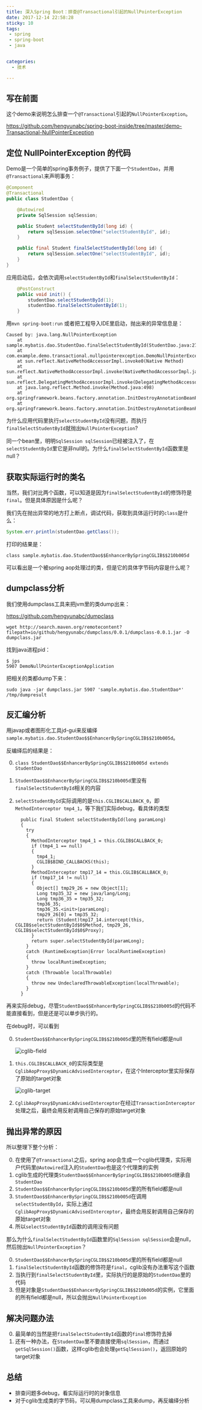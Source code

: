 ```yaml
---
title: 深入Spring Boot：排查@Transactional引起的NullPointerException
date: 2017-12-14 22:58:28
sticky: 10
tags:
 - spring
 - spring-boot
 - java


categories:
  - 技术

---
```





## 写在前面

这个demo来说明怎么排查一个`@Transactional`引起的`NullPointerException`。

https://github.com/hengyunabc/spring-boot-inside/tree/master/demo-Transactional-NullPointerException

## 定位 NullPointerException 的代码

Demo是一个简单的spring事务例子，提供了下面一个`StudentDao`，并用`@Transactional`来声明事务：

```java
@Component
@Transactional
public class StudentDao {

	@Autowired
	private SqlSession sqlSession;

	public Student selectStudentById(long id) {
		return sqlSession.selectOne("selectStudentById", id);
	}

	public final Student finalSelectStudentById(long id) {
		return sqlSession.selectOne("selectStudentById", id);
	}
}
```

应用启动后，会依次调用`selectStudentById`和`finalSelectStudentById`：

```java
	@PostConstruct
	public void init() {
		studentDao.selectStudentById(1);
		studentDao.finalSelectStudentById(1);
	}
```

用`mvn spring-boot:run` 或者把工程导入IDE里启动，抛出来的异常信息是：


```
Caused by: java.lang.NullPointerException
	at sample.mybatis.dao.StudentDao.finalSelectStudentById(StudentDao.java:27)
	at com.example.demo.transactional.nullpointerexception.DemoNullPointerExceptionApplication.init(DemoNullPointerExceptionApplication.java:30)
	at sun.reflect.NativeMethodAccessorImpl.invoke0(Native Method)
	at sun.reflect.NativeMethodAccessorImpl.invoke(NativeMethodAccessorImpl.java:62)
	at sun.reflect.DelegatingMethodAccessorImpl.invoke(DelegatingMethodAccessorImpl.java:43)
	at java.lang.reflect.Method.invoke(Method.java:498)
	at org.springframework.beans.factory.annotation.InitDestroyAnnotationBeanPostProcessor$LifecycleElement.invoke(InitDestroyAnnotationBeanPostProcessor.java:366)
	at org.springframework.beans.factory.annotation.InitDestroyAnnotationBeanPostProcessor$LifecycleMetadata.invokeInitMethods(InitDestroyAnnotationBeanPostProcessor.java:311)
```


为什么应用代码里执行`selectStudentById`没有问题，而执行`finalSelectStudentById`就抛出`NullPointerException`?

同一个bean里，明明`SqlSession sqlSession`已经被注入了，在``selectStudentById``里它是非null的。为什么`finalSelectStudentById`函数里是null？

## 获取实际运行时的类名

当然，我们对比两个函数，可以知道是因为`finalSelectStudentById`的修饰符是`final`。但是具体原因是什么呢？

我们先在抛出异常的地方打上断点，调试代码，获取到具体运行时的`class`是什么：

```java
System.err.println(studentDao.getClass());
```

打印的结果是：

```
class sample.mybatis.dao.StudentDao$$EnhancerBySpringCGLIB$$210b005d
```

可以看出是一个被spring aop处理过的类，但是它的具体字节码内容是什么呢？

## dumpclass分析

我们使用dumpclass工具来把jvm里的类dump出来：

https://github.com/hengyunabc/dumpclass

```
wget http://search.maven.org/remotecontent?filepath=io/github/hengyunabc/dumpclass/0.0.1/dumpclass-0.0.1.jar -O dumpclass.jar
```

找到java进程pid：

```
$ jps
5907 DemoNullPointerExceptionApplication
```

把相关的类都dump下来：

```
sudo java -jar dumpclass.jar 5907 'sample.mybatis.dao.StudentDao*' /tmp/dumpresult
```

## 反汇编分析

用javap或者图形化工具jd-gui来反编绎`sample.mybatis.dao.StudentDao$$EnhancerBySpringCGLIB$$210b005d`。

反编绎后的结果是：

0. `class StudentDao$$EnhancerBySpringCGLIB$$210b005d extends StudentDao`
0. `StudentDao$$EnhancerBySpringCGLIB$$210b005d`里没有`finalSelectStudentById`相关的内容

0. `selectStudentById`实际调用的是`this.CGLIB$CALLBACK_0`，即`MethodInterceptor tmp4_1`，等下我们实际debug，看具体的类型

	```
	  public final Student selectStudentById(long paramLong)
	  {
	    try
	    {
	      MethodInterceptor tmp4_1 = this.CGLIB$CALLBACK_0;
	      if (tmp4_1 == null)
	      {
	        tmp4_1;
	        CGLIB$BIND_CALLBACKS(this);
	      }
	      MethodInterceptor tmp17_14 = this.CGLIB$CALLBACK_0;
	      if (tmp17_14 != null)
	      {
	        Object[] tmp29_26 = new Object[1];
	        Long tmp35_32 = new java/lang/Long;
	        Long tmp36_35 = tmp35_32;
	        tmp36_35;
	        tmp36_35.<init>(paramLong);
	        tmp29_26[0] = tmp35_32;
	        return (Student)tmp17_14.intercept(this, CGLIB$selectStudentById$0$Method, tmp29_26, CGLIB$selectStudentById$0$Proxy);
	      }
	      return super.selectStudentById(paramLong);
	    }
	    catch (RuntimeException|Error localRuntimeException)
	    {
	      throw localRuntimeException;
	    }
	    catch (Throwable localThrowable)
	    {
	      throw new UndeclaredThrowableException(localThrowable);
	    }
	  }
	```

再来实际debug，尽管`StudentDao$$EnhancerBySpringCGLIB$$210b005d`的代码不能直接看到，但是还是可以单步执行的。

在debug时，可以看到

0. `StudentDao$$EnhancerBySpringCGLIB$$210b005d`里的所有field都是null

    ![cglib-field](https://raw.githubusercontent.com/hengyunabc/spring-boot-inside/master/demo-Transactional-NullPointerException/cglib-field.png)

0. `this.CGLIB$CALLBACK_0`的实际类型是`CglibAopProxy$DynamicAdvisedInterceptor`，在这个Interceptor里实际保存了原始的target对象

    ![cglib-target](https://raw.githubusercontent.com/hengyunabc/spring-boot-inside/master/demo-Transactional-NullPointerException/cglib-target.png)

0. `CglibAopProxy$DynamicAdvisedInterceptor`在经过`TransactionInterceptor`处理之后，最终会用反射调用自己保存的原始target对象


## 抛出异常的原因

所以整理下整个分析：

0. 在使用了`@Transactional`之后，spring aop会生成一个cglib代理类，实际用户代码里`@Autowired`注入的`StudentDao`也是这个代理类的实例
0. cglib生成的代理类`StudentDao$$EnhancerBySpringCGLIB$$210b005d`继承自`StudentDao`
0. `StudentDao$$EnhancerBySpringCGLIB$$210b005d`里的所有field都是null
0. `StudentDao$$EnhancerBySpringCGLIB$$210b005d`在调用`selectStudentById`，实际上通过`CglibAopProxy$DynamicAdvisedInterceptor`，最终会用反射调用自己保存的原始target对象
0. 所以`selectStudentById`函数的调用没有问题

那么为什么`finalSelectStudentById`函数里的`SqlSession sqlSession`会是null，然后抛出`NullPointerException`？

0. `StudentDao$$EnhancerBySpringCGLIB$$210b005d`里的所有field都是null
0. `finalSelectStudentById`函数的修饰符是`final`，cglib没有办法重写这个函数
0. 当执行到`finalSelectStudentById`里，实际执行的是原始的`StudentDao`里的代码
0. 但是对象是`StudentDao$$EnhancerBySpringCGLIB$$210b005d`的实例，它里面的所有field都是null，所以会抛出`NullPointerException`

## 解决问题办法

0. 最简单的当然是把`finalSelectStudentById`函数的`final`修饰符去掉
0. 还有一种办法，在`StudentDao`里不要直接使用`sqlSession`，而通过`getSqlSession()`函数，这样cglib也会处理`getSqlSession()`，返回原始的target对象

## 总结

* 排查问题多debug，看实际运行时的对象信息
* 对于cglib生成类的字节码，可以用dumpclass工具来dump，再反编绎分析
